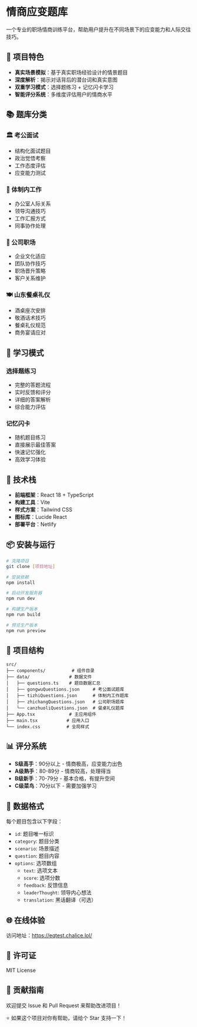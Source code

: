 # 情商应变题库

一个专业的职场情商训练平台，帮助用户提升在不同场景下的应变能力和人际交往技巧。

## 🌟 项目特色

- **真实场景模拟**：基于真实职场经验设计的情景题目
- **深度解析**：揭示对话背后的潜台词和真实意图
- **双重学习模式**：选择题练习 + 记忆闪卡学习
- **智能评分系统**：多维度评估用户的情商水平

## 📚 题库分类

### 🏛️ 考公面试
- 结构化面试题目
- 政治觉悟考察
- 工作态度评估
- 应变能力测试

### 🏢 体制内工作
- 办公室人际关系
- 领导沟通技巧
- 工作汇报方式
- 同事协作处理

### 💼 公司职场
- 企业文化适应
- 团队协作技巧
- 职场晋升策略
- 客户关系维护

### 🍽️ 山东餐桌礼仪
- 酒桌座次安排
- 敬酒话术技巧
- 餐桌礼仪规范
- 商务宴请应对

## 🎯 学习模式

### 选择题练习
- 完整的答题流程
- 实时反馈和评分
- 详细的答案解析
- 综合能力评估

### 记忆闪卡
- 随机题目练习
- 直接展示最佳答案
- 快速记忆强化
- 高效学习体验

## 🚀 技术栈

- **前端框架**：React 18 + TypeScript
- **构建工具**：Vite
- **样式方案**：Tailwind CSS
- **图标库**：Lucide React
- **部署平台**：Netlify

## 📦 安装与运行

```bash
# 克隆项目
git clone [项目地址]

# 安装依赖
npm install

# 启动开发服务器
npm run dev

# 构建生产版本
npm run build

# 预览生产版本
npm run preview
```

## 🎨 项目结构

```
src/
├── components/          # 组件目录
├── data/               # 数据文件
│   ├── questions.ts    # 题目数据汇总
│   ├── gongwuQuestions.json     # 考公面试题库
│   ├── tizhiQuestions.json      # 体制内工作题库
│   ├── zhichangQuestions.json   # 公司职场题库
│   └── canzhuoliQuestions.json  # 餐桌礼仪题库
├── App.tsx             # 主应用组件
├── main.tsx           # 应用入口
└── index.css          # 全局样式
```

## 📊 评分系统

- **S级高手**：90分以上 - 情商极高，应变能力出色
- **A级熟手**：80-89分 - 情商较高，处理得当
- **B级新手**：70-79分 - 基本合格，有提升空间
- **C级菜鸟**：70分以下 - 需要加强学习

## 🔧 数据格式

每个题目包含以下字段：
- `id`: 题目唯一标识
- `category`: 题目分类
- `scenario`: 场景描述
- `question`: 题目内容
- `options`: 选项数组
  - `text`: 选项文本
  - `score`: 选项分数
  - `feedback`: 反馈信息
  - `leaderThought`: 领导内心想法
  - `translation`: 黑话翻译（可选）

## 🌐 在线体验

访问地址：https://eqtest.chalice.lol/

## 📝 许可证

MIT License

## 🤝 贡献指南

欢迎提交 Issue 和 Pull Request 来帮助改进项目！

⭐ 如果这个项目对你有帮助，请给个 Star 支持一下！

